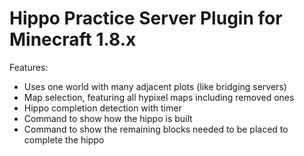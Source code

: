 # Hippo Practice Server Plugin for Minecraft 1.8.x
Features:
- Uses one world with many adjacent plots (like bridging servers)
- Map selection, featuring all hypixel maps including removed ones
- Hippo completion detection with timer
- Command to show how the hippo is built
- Command to show the remaining blocks needed to be placed to complete the hippo
